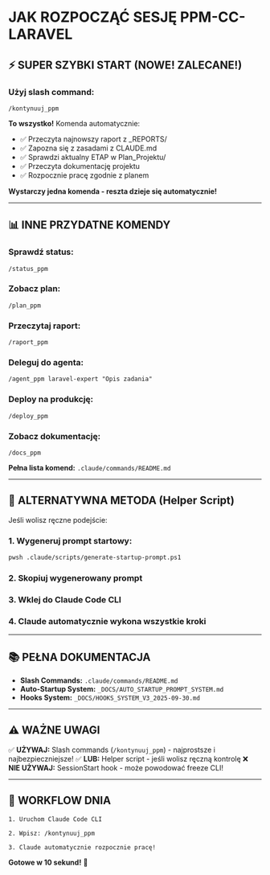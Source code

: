 # JAK ROZPOCZĄĆ SESJĘ PPM-CC-LARAVEL

## ⚡ SUPER SZYBKI START (NOWE! ZALECANE!)

### Użyj slash command:
```
/kontynuuj_ppm
```

**To wszystko!** Komenda automatycznie:
- ✅ Przeczyta najnowszy raport z _REPORTS/
- ✅ Zapozna się z zasadami z CLAUDE.md
- ✅ Sprawdzi aktualny ETAP w Plan_Projektu/
- ✅ Przeczyta dokumentację projektu
- ✅ Rozpocznie pracę zgodnie z planem

**Wystarczy jedna komenda - reszta dzieje się automatycznie!**

---

## 📊 INNE PRZYDATNE KOMENDY

### Sprawdź status:
```
/status_ppm
```

### Zobacz plan:
```
/plan_ppm
```

### Przeczytaj raport:
```
/raport_ppm
```

### Deleguj do agenta:
```
/agent_ppm laravel-expert "Opis zadania"
```

### Deploy na produkcję:
```
/deploy_ppm
```

### Zobacz dokumentację:
```
/docs_ppm
```

**Pełna lista komend:** `.claude/commands/README.md`

---

## 🔧 ALTERNATYWNA METODA (Helper Script)

Jeśli wolisz ręczne podejście:

### 1. Wygeneruj prompt startowy:
```bash
pwsh .claude/scripts/generate-startup-prompt.ps1
```

### 2. Skopiuj wygenerowany prompt

### 3. Wklej do Claude Code CLI

### 4. Claude automatycznie wykona wszystkie kroki

---

## 📚 PEŁNA DOKUMENTACJA

- **Slash Commands:** `.claude/commands/README.md`
- **Auto-Startup System:** `_DOCS/AUTO_STARTUP_PROMPT_SYSTEM.md`
- **Hooks System:** `_DOCS/HOOKS_SYSTEM_V3_2025-09-30.md`

---

## ⚠️ WAŻNE UWAGI

✅ **UŻYWAJ:** Slash commands (`/kontynuuj_ppm`) - najprostsze i najbezpieczniejsze!
✅ **LUB:** Helper script - jeśli wolisz ręczną kontrolę
❌ **NIE UŻYWAJ:** SessionStart hook - może powodować freeze CLI!

---

## 🎯 WORKFLOW DNIA

```
1. Uruchom Claude Code CLI

2. Wpisz: /kontynuuj_ppm

3. Claude automatycznie rozpocznie pracę!
```

**Gotowe w 10 sekund!** 🚀